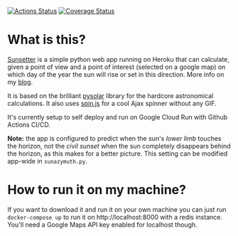 [![Actions Status](https://github.com/w00kie/sunsetter/workflows/Run%20linter%20and%20tests/badge.svg)](https://github.com/w00kie/sunsetter/actions)
[![Coverage Status](https://coveralls.io/repos/github/w00kie/sunsetter/badge.svg?branch=master)](https://coveralls.io/github/w00kie/sunsetter?branch=master)

What is this?
=============
[Sunsetter](http://www.sunset.io) is a simple python web app running on Heroku that can calculate, given a point of view and a point of interest (selected on a google map) on which day of the year the sun will rise or set in this direction. More info on my [blog](http://w00kie.com/category/sunsetter-app/).

It is based on the brilliant [pysolar](http://pysolar.org/) library for the hardcore astronomical calculations. It also uses [spin.js](http://fgnass.github.com/spin.js/) for a cool Ajax spinner without any GIF.

It's currently setup to self deploy and run on Google Cloud Run with Github Actions CI/CD.

**Note:** the app is configured to predict when the sun's _lower limb_ touches the horizon, not the _civil sunset_ when the sun completely disappears behind the horizon, as this makes for a better picture. This setting can be modified app-wide in `sunazymuth.py`.

How to run it on my machine?
============================
If you want to download it and run it on your own machine you can just run `docker-compose up` to run it on http://localhost:8000 with a redis instance. You'll need a Google Maps API key enabled for localhost though.

